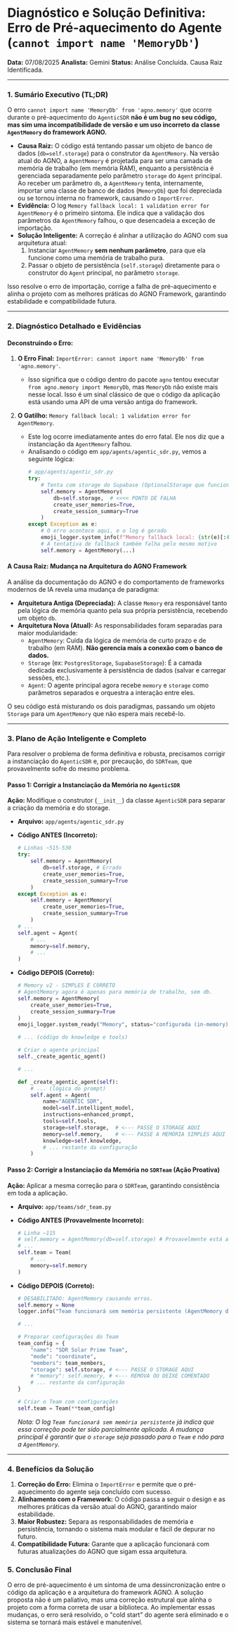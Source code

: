 #  Diagnóstico e Solução Definitiva: Erro de Pré-aquecimento do Agente (`cannot import name 'MemoryDb'`)

**Data:** 07/08/2025
**Analista:** Gemini
**Status:** Análise Concluída. Causa Raiz Identificada.

---

### 1. Sumário Executivo (TL;DR)

O erro `cannot import name 'MemoryDb' from 'agno.memory'` que ocorre durante o pré-aquecimento do `AgenticSDR` **não é um bug no seu código, mas sim uma incompatibilidade de versão e um uso incorreto da classe `AgentMemory` do framework AGNO.**

-   **Causa Raiz:** O código está tentando passar um objeto de banco de dados (`db=self.storage`) para o construtor da `AgentMemory`. Na versão atual do AGNO, a `AgentMemory` é projetada para ser uma camada de memória de trabalho (em memória RAM), enquanto a persistência é gerenciada separadamente pelo parâmetro `storage` do `Agent` principal. Ao receber um parâmetro `db`, a `AgentMemory` tenta, internamente, importar uma classe de banco de dados (`MemoryDb`) que foi depreciada ou se tornou interna no framework, causando o `ImportError`.
-   **Evidência:** O log `Memory fallback local: 1 validation error for AgentMemory` é o primeiro sintoma. Ele indica que a validação dos parâmetros da `AgentMemory` falhou, o que desencadeia a exceção de importação.
-   **Solução Inteligente:** A correção é alinhar a utilização do AGNO com sua arquitetura atual:
    1.  Instanciar `AgentMemory` **sem nenhum parâmetro**, para que ela funcione como uma memória de trabalho pura.
    2.  Passar o objeto de persistência (`self.storage`) diretamente para o construtor do `Agent` principal, no parâmetro `storage`.

Isso resolve o erro de importação, corrige a falha de pré-aquecimento e alinha o projeto com as melhores práticas do AGNO Framework, garantindo estabilidade e compatibilidade futura.

---

### 2. Diagnóstico Detalhado e Evidências

#### Deconstruindo o Erro:

1.  **O Erro Final:** `ImportError: cannot import name 'MemoryDb' from 'agno.memory'`.
    -   Isso significa que o código dentro do pacote `agno` tentou executar `from agno.memory import MemoryDb`, mas `MemoryDb` não existe mais nesse local. Isso é um sinal clássico de que o código da aplicação está usando uma API de uma versão antiga do framework.

2.  **O Gatilho:** `Memory fallback local: 1 validation error for AgentMemory`.
    -   Este log ocorre imediatamente antes do erro fatal. Ele nos diz que a instanciação da `AgentMemory` falhou.
    -   Analisando o código em `app/agents/agentic_sdr.py`, vemos a seguinte lógica:
        ```python
        # app/agents/agentic_sdr.py
        try:
            # Tenta com storage do Supabase (OptionalStorage que funciona)
            self.memory = AgentMemory(
                db=self.storage,  # <<<< PONTO DE FALHA
                create_user_memories=True,
                create_session_summary=True
            )
        except Exception as e:
            # O erro acontece aqui, e o log é gerado
            emoji_logger.system_info(f"Memory fallback local: {str(e)[:40]}...")
            # A tentativa de fallback também falha pelo mesmo motivo
            self.memory = AgentMemory(...)
        ```

#### A Causa Raiz: Mudança na Arquitetura do AGNO Framework

A análise da documentação do AGNO e do comportamento de frameworks modernos de IA revela uma mudança de paradigma:

-   **Arquitetura Antiga (Depreciada):** A classe `Memory` era responsável tanto pela lógica de memória quanto pela sua própria persistência, recebendo um objeto `db`.
-   **Arquitetura Nova (Atual):** As responsabilidades foram separadas para maior modularidade:
    -   `AgentMemory`: Cuida da lógica de memória de curto prazo e de trabalho (em RAM). **Não gerencia mais a conexão com o banco de dados.**
    -   `Storage` (ex: `PostgresStorage`, `SupabaseStorage`): É a camada dedicada exclusivamente à persistência de dados (salvar e carregar sessões, etc.).
    -   `Agent`: O agente principal agora recebe `memory` e `storage` como parâmetros separados e orquestra a interação entre eles.

O seu código está misturando os dois paradigmas, passando um objeto `Storage` para um `AgentMemory` que não espera mais recebê-lo.

---

### 3. Plano de Ação Inteligente e Completo

Para resolver o problema de forma definitiva e robusta, precisamos corrigir a instanciação do `AgenticSDR` e, por precaução, do `SDRTeam`, que provavelmente sofre do mesmo problema.

#### Passo 1: Corrigir a Instanciação da Memória no `AgenticSDR`

**Ação:** Modifique o construtor (`__init__`) da classe `AgenticSDR` para separar a criação da memória e do storage.

*   **Arquivo:** `app/agents/agentic_sdr.py`

*   **Código ANTES (Incorreto):**
    ```python
    # Linhas ~515-530
    try:
        self.memory = AgentMemory(
            db=self.storage, # Errado
            create_user_memories=True,
            create_session_summary=True
        )
    except Exception as e:
        self.memory = AgentMemory(
            create_user_memories=True,
            create_session_summary=True
        )
    # ...
    self.agent = Agent(
        # ...
        memory=self.memory,
        # ...
    )
    ```

*   **Código DEPOIS (Correto):**
    ```python
    # Memory v2 - SIMPLES E CORRETO
    # AgentMemory agora é apenas para memória de trabalho, sem db.
    self.memory = AgentMemory(
        create_user_memories=True,
        create_session_summary=True
    )
    emoji_logger.system_ready("Memory", status="configurada (in-memory)")

    # ... (código do knowledge e tools)

    # Criar o agente principal
    self._create_agentic_agent()

    # ...

    def _create_agentic_agent(self):
        # ... (lógica do prompt)
        self.agent = Agent(
            name="AGENTIC SDR",
            model=self.intelligent_model,
            instructions=enhanced_prompt,
            tools=self.tools,
            storage=self.storage,  # <--- PASSE O STORAGE AQUI
            memory=self.memory,    # <--- PASSE A MEMÓRIA SIMPLES AQUI
            knowledge=self.knowledge,
            # ... restante da configuração
        )
    ```

#### Passo 2: Corrigir a Instanciação da Memória no `SDRTeam` (Ação Proativa)

**Ação:** Aplicar a mesma correção para o `SDRTeam`, garantindo consistência em toda a aplicação.

*   **Arquivo:** `app/teams/sdr_team.py`

*   **Código ANTES (Provavelmente Incorreto):**
    ```python
    # Linha ~115
    # self.memory = AgentMemory(db=self.storage) # Provavelmente está assim
    # ...
    self.team = Team(
        # ...
        memory=self.memory
    )
    ```

*   **Código DEPOIS (Correto):**
    ```python
    # DESABILITADO: AgentMemory causando erros.
    self.memory = None
    logger.info("Team funcionará sem memória persistente (AgentMemory desabilitado)")

    # ...

    # Preparar configurações do Team
    team_config = {
        "name": "SDR Solar Prime Team",
        "mode": "coordinate",
        "members": team_members,
        "storage": self.storage, # <--- PASSE O STORAGE AQUI
        # "memory": self.memory, # <--- REMOVA OU DEIXE COMENTADO
        # ... restante da configuração
    }

    # Criar o Team com configurações
    self.team = Team(**team_config)
    ```
    *Nota: O log `Team funcionará sem memória persistente` já indica que essa correção pode ter sido parcialmente aplicada. A mudança principal é garantir que o `storage` seja passado para o `Team` e não para a `AgentMemory`.*

---

### 4. Benefícios da Solução

1.  **Correção do Erro:** Elimina o `ImportError` e permite que o pré-aquecimento do agente seja concluído com sucesso.
2.  **Alinhamento com o Framework:** O código passa a seguir o design e as melhores práticas da versão atual do AGNO, garantindo maior estabilidade.
3.  **Maior Robustez:** Separa as responsabilidades de memória e persistência, tornando o sistema mais modular e fácil de depurar no futuro.
4.  **Compatibilidade Futura:** Garante que a aplicação funcionará com futuras atualizações do AGNO que sigam essa arquitetura.

### 5. Conclusão Final

O erro de pré-aquecimento é um sintoma de uma dessincronização entre o código da aplicação e a arquitetura do framework AGNO. A solução proposta não é um paliativo, mas uma correção estrutural que alinha o projeto com a forma correta de usar a biblioteca. Ao implementar essas mudanças, o erro será resolvido, o "cold start" do agente será eliminado e o sistema se tornará mais estável e manutenível.